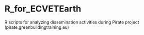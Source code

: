 # R_for_ECVETEarth
R scripts for analyzing dissemination activities during Pirate project (pirate.greenbuildingtraining.eu)
